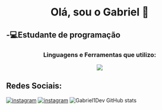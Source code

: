 <h1 align="center">Olá, sou o Gabriel 👋</h1>
<h2>-💻Estudante de programação</h2>
<h3 align="center">Linguagens e Ferramentas que utilizo:</h3>
<p align="center">
  <a href="https://skillicons.dev">
    <img src="https://skillicons.dev/icons?i=html,css,js,bootstrap,python,c,cs,mysql,php,jquery&perline=4">
  </a>
</p>

## Redes Sociais:

[![instagram](https://img.shields.io/badge/Instagram-E4405F?style=for-the-badge&logo=instagram&logoColor=white)](https://www.instagram.com/gabrieloliv07_/)
[![instagram](https://img.shields.io/badge/YouTube-FF0000?style=for-the-badge&logo=youtube&logoColor=white)](https://www.youtube.com/channel/UCObvoC0VkNmwRE_K-jasQkA)
![Gabriel1Dev GitHub stats](https://github-readme-stats.vercel.app/api?username=Gabriel1Dev&show_icons=true&theme=onedark)
